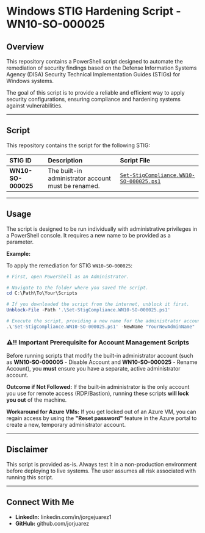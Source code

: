 # Windows STIG Hardening Script - WN10-SO-000025

## Overview
This repository contains a PowerShell script designed to automate the remediation of security findings based on the Defense Information Systems Agency (DISA) Security Technical Implementation Guides (STIGs) for Windows systems.

The goal of this script is to provide a reliable and efficient way to apply security configurations, ensuring compliance and hardening systems against vulnerabilities.

---

## Script
This repository contains the script for the following STIG:

| STIG ID | Description | Script File |
| :--- | :--- | :--- |
| **WN10-SO-000025** | The built-in administrator account must be renamed. | [`Set-StigCompliance.WN10-SO-000025.ps1`](https://github.com/jorjuarez/DISA-STIG-Hardening-with-PowerShell-WN10-SO-000025/blob/main/STIG-ID-WN10-SO-000025.ps1) |

---

## Usage
The script is designed to be run individually with administrative privileges in a PowerShell console. It requires a new name to be provided as a parameter.

**Example:**

To apply the remediation for STIG `WN10-SO-000025`:

```powershell
# First, open PowerShell as an Administrator.

# Navigate to the folder where you saved the script.
cd C:\Path\To\Your\Scripts

# If you downloaded the script from the internet, unblock it first.
Unblock-File -Path '.\Set-StigCompliance.WN10-SO-000025.ps1'

# Execute the script, providing a new name for the administrator account.
.\'Set-StigCompliance.WN10-SO-000025.ps1' -NewName "YourNewAdminName"
```
### ⚠‼ Important Prerequisite for Account Management Scripts
Before running scripts that modify the built-in administrator account (such as **WN10-SO-000005** - Disable Account and **WN10-SO-000025** - Rename Account), you **must** ensure you have a separate, active administrator account.

**Outcome if Not Followed:** If the built-in administrator is the only account you use for remote access (RDP/Bastion), running these scripts **will lock you out** of the machine.

**Workaround for Azure VMs:** If you get locked out of an Azure VM, you can regain access by using the **"Reset password"** feature in the Azure portal to create a new, temporary administrator account.

---
## Disclaimer
This script is provided as-is. Always test it in a non-production environment before deploying to live systems. The user assumes all risk associated with running this script.

---
## Connect With Me
* **LinkedIn:** linkedin.com/in/jorgejuarez1
* **GitHub:** github.com/jorjuarez
